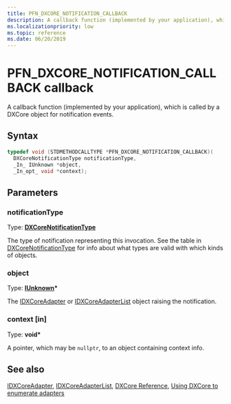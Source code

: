 ```yaml
---
title: PFN_DXCORE_NOTIFICATION_CALLBACK
description: A callback function (implemented by your application), which is called by a DXCore object for notification events.
ms.localizationpriority: low
ms.topic: reference
ms.date: 06/20/2019
---
```


# PFN_DXCORE_NOTIFICATION_CALLBACK callback

A callback function (implemented by your application), which is called by a DXCore object for notification events.

## Syntax

```cpp
typedef void (STDMETHODCALLTYPE *PFN_DXCORE_NOTIFICATION_CALLBACK)(
  DXCoreNotificationType notificationType,
  _In_ IUnknown *object,
  _In_opt_ void *context);
```

## Parameters

### notificationType

Type: **[DXCoreNotificationType](/windows/win32/dxcore/dxcore_interface/ne-dxcore_interface-dxcorenotificationtype)**

The type of notification representing this invocation. See the table in [DXCoreNotificationType](/windows/win32/dxcore/dxcore_interface/ne-dxcore_interface-dxcorenotificationtype) for info about what types are valid with which kinds of objects.

### object

Type: **[IUnknown](/windows/win32/api/unknwn/nn-unknwn-iunknown)\***

The [IDXCoreAdapter](/windows/win32/dxcore/dxcore_interface/nn-dxcore_interface-idxcoreadapter) or [IDXCoreAdapterList](/windows/win32/dxcore/dxcore_interface/nn-dxcore_interface-idxcoreadapterlist) object raising the notification.

### context [in]

Type: **void\***

A pointer, which may be `nullptr`, to an object containing context info.

## See also

[IDXCoreAdapter](/windows/win32/dxcore/dxcore_interface/nn-dxcore_interface-idxcoreadapter), [IDXCoreAdapterList](/windows/win32/dxcore/dxcore_interface/nn-dxcore_interface-idxcoreadapterlist), [DXCore Reference](/windows/win32/dxcore/dxcore-reference), [Using DXCore to enumerate adapters](/windows/win32/dxcore/dxcore-enum-adapters)
